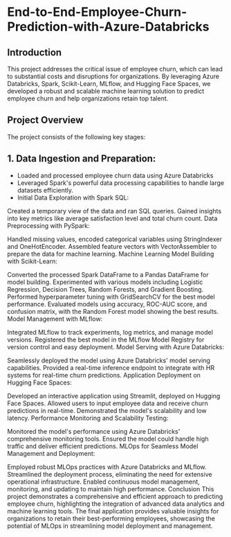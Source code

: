 # End-to-End-Employee-Churn-Prediction-with-Azure-Databricks

## Introduction

This project addresses the critical issue of employee churn, which can lead to substantial costs and disruptions for organizations. By leveraging Azure Databricks, Spark, Scikit-Learn, MLflow, and Hugging Face Spaces, we developed a robust and scalable machine learning solution to predict employee churn and help organizations retain top talent.

## Project Overview

The project consists of the following key stages:

## **1. Data Ingestion and Preparation:**

* Loaded and processed employee churn data using Azure Databricks
* Leveraged Spark's powerful data processing capabilities to handle large datasets efficiently.
* Initial Data Exploration with Spark SQL:

Created a temporary view of the data and ran SQL queries.
Gained insights into key metrics like average satisfaction level and total churn count.
Data Preprocessing with PySpark:

Handled missing values, encoded categorical variables using StringIndexer and OneHotEncoder.
Assembled feature vectors with VectorAssembler to prepare the data for machine learning.
Machine Learning Model Building with Scikit-Learn:

Converted the processed Spark DataFrame to a Pandas DataFrame for model building.
Experimented with various models including Logistic Regression, Decision Trees, Random Forests, and Gradient Boosting.
Performed hyperparameter tuning with GridSearchCV for the best model performance.
Evaluated models using accuracy, ROC-AUC score, and confusion matrix, with the Random Forest model showing the best results.
Model Management with MLflow:

Integrated MLflow to track experiments, log metrics, and manage model versions.
Registered the best model in the MLflow Model Registry for version control and easy deployment.
Model Serving with Azure Databricks:

Seamlessly deployed the model using Azure Databricks' model serving capabilities.
Provided a real-time inference endpoint to integrate with HR systems for real-time churn predictions.
Application Deployment on Hugging Face Spaces:

Developed an interactive application using Streamlit, deployed on Hugging Face Spaces.
Allowed users to input employee data and receive churn predictions in real-time.
Demonstrated the model's scalability and low latency.
Performance Monitoring and Scalability Testing:

Monitored the model's performance using Azure Databricks' comprehensive monitoring tools.
Ensured the model could handle high traffic and deliver efficient predictions.
MLOps for Seamless Model Management and Deployment:

Employed robust MLOps practices with Azure Databricks and MLflow.
Streamlined the deployment process, eliminating the need for extensive operational infrastructure.
Enabled continuous model management, monitoring, and updating to maintain high performance.
Conclusion
This project demonstrates a comprehensive and efficient approach to predicting employee churn, highlighting the integration of advanced data analytics and machine learning tools. The final application provides valuable insights for organizations to retain their best-performing employees, showcasing the potential of MLOps in streamlining model deployment and management.
